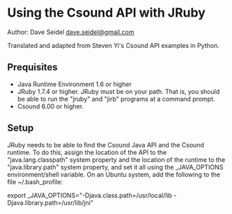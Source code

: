 # Using the Csound API with JRuby
Author: Dave Seidel <dave.seidel@gmail.com>

Translated and adapted from Steven Yi's Csound API examples in Python.

## Prequisites

- Java Runtime Environment 1.6 or higher
- JRuby 1.7.4 or higher. JRuby must be on your path. That is, you should be able to run the "jruby"
  and "jirb" programs at a command prompt.
- Csound 6.00 or higher.

## Setup

JRuby needs to be able to find the Csound Java API and the Csound runtime. To do this, assign the
location of the API to the "java.lang.classpath" system property and the location of the runtime to
the "java.library.path" system property, and set it all using the \_JAVA\_OPTIONS environment/shell
variable. On an Ubuntu system, add the following to the file ~/.bash_profile:
  
  export \_JAVA\_OPTIONS="-Djava.class.path=/usr/local/lib -Djava.library.path=/usr/lib/jni"


